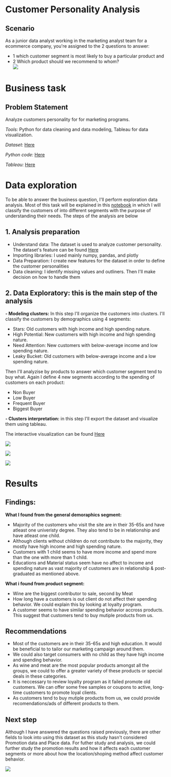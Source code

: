 # Customer Personality Analysis
## Scenario
As a junior data analyst working in the marketing analyst team for a ecommerce company, you're assigned to the 2 questions to answer: 
  - 1 which customer segment is most likely to buy a particular product and 
  - 2 Which product should we recommend to whom?  
![](https://github.com/plnh/Customer_Personality_Analysis/blob/main/PeskyDorking.gif)
# Business task
## Problem Statement
Analyze customers personality for for marketing programs.

*Tools:* Python for data cleaning and data modeling, Tableau for data visualization.

*Dataset:* [Here](https://github.com/plnh/Customer_Personality_Analysis/tree/main/Data)

*Python code:* [Here](https://github.com/plnh/Customer_Personality_Analysis/blob/main/Customer%20Personality%20Analysis.ipynb)

*Tableau:* [Here](https://public.tableau.com/views/CustomerPersonalityAnalysis/Dashboard3?:language=en-US&publish=yes&:display_count=n&:origin=viz_share_link)

# Data exploration
To be able to answer the business question, I'll perform exploration data analysis. Most of this task will be explained in this [notebook](https://github.com/plnh/Customer_Personality_Analysis/blob/main/Customer%20Personality%20Analysis.ipynb) in which I will classify the customers of into different segments with the purpose of understanding their needs. The steps of the analysis are below 
## 1. Analysis preparation
  - Understand data: The dataset is used to analyze customer personality. The dataset's feature can be found [Here](https://github.com/plnh/Customer_Personality_Analysis/blob/main/Data/Detail.md)
  - Importing libraries: I used mainly numpy, pandas, and plotly
  - Data Preparation: I create new features for the dataset in order to define the customer personalities
  - Data cleaning: I identify missing values and outliners. Then I'll make decision on how to handle them
## 2. Data Exploratory: this is the main step of the analysis
**- Modeling clusters:**
In this step I'll organize the customers into clusters. I'll classify the customers by demographics using 4 segments:
- Stars: Old customers with high income and high spending nature.
- High Potential: New customers with high income and high spending nature.
- Need Attention: New customers with below-average income and low spending nature. 
- Leaky Bucket: Old customers with below-average income and a low spending nature.

Then I'll analyzise by products to answer which customer segment tend to buy what. Again I define 4 new segments according to the spending of customers on each product:
- Non Buyer
- Low Buyer
- Frequent Buyer
- Biggest Buyer

**- Clusters interpretation:** in this step I'll export the dataset and visualize them using tableau. 

The interactive visualization can be found [Here](https://public.tableau.com/views/CustomerPersonalityAnalysis/Dashboard3?:language=en-US&publish=yes&:display_count=n&:origin=viz_share_link)

![](https://github.com/plnh/Customer_Personality_Analysis/blob/main/Tableau_Resource/Customer%20Demographics.png)

![](https://github.com/plnh/Customer_Personality_Analysis/blob/main/Tableau_Resource/Customer%20Segment.png)

![](https://github.com/plnh/Customer_Personality_Analysis/blob/main/Tableau_Resource/Customer%20behavior.png)

# Results
## Findings:
**What I found from the general demoraphics segment:**

- Majority of the customers who visit the site are  in their 35-65s and have atleast one univeristy degree. They also tend to be in relationship and have atleast one child. 
- Although clients without children do not contribute to the majority, they mostly have high income and high spending nature.
- Customers with 1 child seems to have more income and spend more than the one with more than 1 child. 
- Educations and Material status seem have no affect to income and spending nature as vast majority of customers are in relationship & post-graduated as mentioned above.

**What i found from product segment:**
- Wine are the biggest contributor to sale, second by Meat
- How long have a customers is out client do not affect their spending behavior. We could explain this by looking at loyalty program.
- A customer seems to have similar spending behavior accross products. This suggest that customers tend to buy mutiple products from us.

## Recommendations
- Most of the customers are in their 35-65s and high education. It would be beneficial to to tailor our marketing campaign around them.
- We could also target consumers with no child as they have high income and spending behavior.
- As wine and meat are the most popular products amongst all the groups, we could to offer a greater variety of these products or special deals in these categories.
- It is neccessary to review loyalty program as it failed promote old customers. We can offer some free samples or coupons to active, long-time customers to promote loyal clients.
- As customers tend to buy mutiple products from us, we could provide recomendations/ads of different products to them.

## Next step
Although I have answered the questions raised previously, there are other fields to look into using this dataset as this study hasn't considered Promotion data and Place data.  For futher study and analysis, we could further study the promotion results and how it affects each customer segments or more about how the location/shoping method affect customer behavior.

![](https://github.com/plnh/Customer_Personality_Analysis/blob/main/potato.gif)
